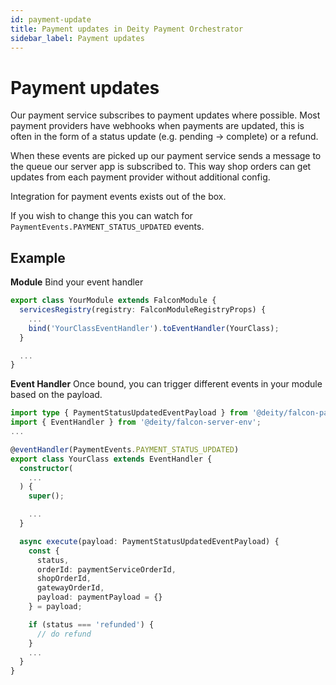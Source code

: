 ```yaml
---
id: payment-update
title: Payment updates in Deity Payment Orchestrator
sidebar_label: Payment updates
---
```


# Payment updates

Our payment service subscribes to payment updates where possible. Most payment providers have webhooks when payments are updated, this is often in the form of a status update (e.g. pending -> complete) or a refund.

When these events are picked up our payment service sends a message to the queue our server app is subscribed to. This way shop orders can get updates from each payment provider without additional config.

Integration for payment events exists out of the box.

If you wish to change this you can watch for `PaymentEvents.PAYMENT_STATUS_UPDATED` events.

## Example

**Module**
Bind your event handler

```ts
export class YourModule extends FalconModule {
  servicesRegistry(registry: FalconModuleRegistryProps) {
    ...
    bind('YourClassEventHandler').toEventHandler(YourClass);
  }

  ...
}
```

**Event Handler**
Once bound, you can trigger different events in your module based on the payload.

```ts
import type { PaymentStatusUpdatedEventPayload } from '@deity/falcon-payment-extension';
import { EventHandler } from '@deity/falcon-server-env';
...

@eventHandler(PaymentEvents.PAYMENT_STATUS_UPDATED)
export class YourClass extends EventHandler {
  constructor(
    ...
  ) {
    super();

    ...
  }

  async execute(payload: PaymentStatusUpdatedEventPayload) {
    const {
      status,
      orderId: paymentServiceOrderId,
      shopOrderId,
      gatewayOrderId,
      payload: paymentPayload = {}
    } = payload;

    if (status === 'refunded') {
      // do refund
    }
    ...
  }
}

```
